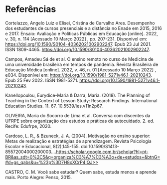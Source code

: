 # Referências

Cortelazzo, Angelo Luiz e Elisei, Cristina de Carvalho Ares. Desempenho dos estudantes de cursos presenciais e a distância no Enade em 2015, 2016 e 2017. Ensaio: Avaliação e Políticas Públicas em Educação [online]. 2022, v. 30, n. 114 [Acessado 10 Março 2022] , pp. 207-231. Disponível em: <https://doi.org/10.1590/S0104-40362021002902247>. Epub 23 Jul 2021. ISSN 1809-4465. https://doi.org/10.1590/S0104-40362021002902247.
 
Campos, Amadeu Sá de et al. O ensino remoto no curso de Medicina de uma universidade brasileira em tempos de pandemia. Revista Brasileira de Educação Médica [online]. 2022, v. 46, n. 01 [Acessado 10 Março 2022] , e034. Disponível em: <https://doi.org/10.1590/1981-5271v46.1-20210243>. Epub 25 Fev 2022. ISSN 1981-5271. https://doi.org/10.1590/1981-5271v46.1-20210243.
 
Kanellopoulou, Eurydice-Maria & Darra, Maria. (2018). The Planning of Teaching in the Context of Lesson Study: Research Findings. International Education Studies. 11. 67. 10.5539/ies.v11n2p67.
 
OLIVEIRA, Maria do Socorro de Lima et al. Conversa com discentes da UFRPE sobre organização dos estudos e práticas de autocuidado. 2. ed. Recife: Edufrpe, 2020. 
 
Cardoso, L. R., & Bzuneck, J. A. (2004). Motivação no ensino superior: Metas de realização e estratégias de aprendizagem. Revista Psicologia Escolar e Educacional, 8(2),145-155. doi:10.1590/S1413-85572004000200003....https://scholar.google.com.br/scholar?hl=pt-BR&as_sdt=0%2C5&q=organiza%C3%A7%C3%A3o+de+estudos+&btnG=#d=gs_qabs&u=%23p%3D7H8xXCrP4IQJ>>
 
CASTRO, C. M. Você sabe estudar? Quem sabe, estuda menos e aprende mais. Porto Alegre: Penso, 2015.


